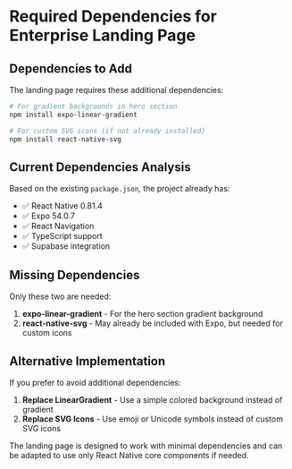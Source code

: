 # Required Dependencies for Enterprise Landing Page

## Dependencies to Add

The landing page requires these additional dependencies:

```bash
# For gradient backgrounds in hero section
npm install expo-linear-gradient

# For custom SVG icons (if not already installed)
npm install react-native-svg
```

## Current Dependencies Analysis

Based on the existing `package.json`, the project already has:
- ✅ React Native 0.81.4
- ✅ Expo 54.0.7
- ✅ React Navigation
- ✅ TypeScript support
- ✅ Supabase integration

## Missing Dependencies

Only these two are needed:
1. **expo-linear-gradient** - For the hero section gradient background
2. **react-native-svg** - May already be included with Expo, but needed for custom icons

## Alternative Implementation

If you prefer to avoid additional dependencies:

1. **Replace LinearGradient** - Use a simple colored background instead of gradient
2. **Replace SVG Icons** - Use emoji or Unicode symbols instead of custom SVG icons

The landing page is designed to work with minimal dependencies and can be adapted to use only React Native core components if needed.